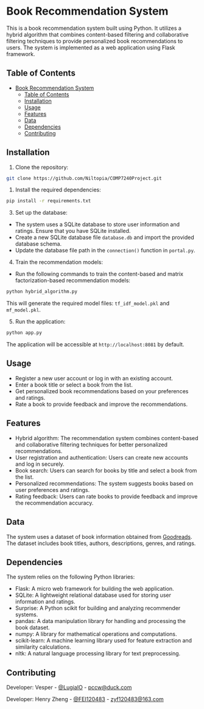 # Book Recommendation System

This is a book recommendation system built using Python. It utilizes a hybrid algorithm that combines content-based filtering and collaborative filtering techniques to provide personalized book recommendations to users. The system is implemented as a web application using Flask framework.

## Table of Contents

- [Book Recommendation System](#book-recommendation-system)
  - [Table of Contents](#table-of-contents)
  - [Installation](#installation)
  - [Usage](#usage)
  - [Features](#features)
  - [Data](#data)
  - [Dependencies](#dependencies)
  - [Contributing](#contributing)

## Installation

1. Clone the repository:

```bash
git clone https://github.com/Niltopia/COMP7240Project.git
```

1. Install the required dependencies:

```bash
pip install -r requirements.txt
```

3. Set up the database:

- The system uses a SQLite database to store user information and ratings. Ensure that you have SQLite installed.
- Create a new SQLite database file `database.db` and import the provided database schema.
- Update the database file path in the `connection()` function in `portal.py`.

4. Train the recommendation models:

- Run the following commands to train the content-based and matrix factorization-based recommendation models:

```bash
python hybrid_algorithm.py
```

This will generate the required model files: `tf_idf_model.pkl` and `mf_model.pkl`.

5. Run the application:

```bash
python app.py
```

The application will be accessible at `http://localhost:8081` by default.

## Usage

- Register a new user account or log in with an existing account.
- Enter a book title or select a book from the list.
- Get personalized book recommendations based on your preferences and ratings.
- Rate a book to provide feedback and improve the recommendations.

## Features

- Hybrid algorithm: The recommendation system combines content-based and collaborative filtering techniques for better personalized recommendations.
- User registration and authentication: Users can create new accounts and log in securely.
- Book search: Users can search for books by title and select a book from the list.
- Personalized recommendations: The system suggests books based on user preferences and ratings.
- Rating feedback: Users can rate books to provide feedback and improve the recommendation accuracy.

## Data

The system uses a dataset of book information obtained from [Goodreads](https://www.goodreads.com). The dataset includes book titles, authors, descriptions, genres, and ratings.

## Dependencies

The system relies on the following Python libraries:

- Flask: A micro web framework for building the web application.
- SQLite: A lightweight relational database used for storing user information and ratings.
- Surprise: A Python scikit for building and analyzing recommender systems.
- pandas: A data manipulation library for handling and processing the book dataset.
- numpy: A library for mathematical operations and computations.
- scikit-learn: A machine learning library used for feature extraction and similarity calculations.
- nltk: A natural language processing library for text preprocessing.

## Contributing

Developer: Vesper - [@LugiaIO](https://github.com/LugiaIO) - pccw@duck.com

Developer: Henry Zheng - [@FEI120483](https://github.com/FEI120483) - zyf120483@163.com
